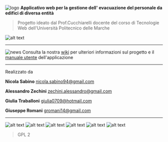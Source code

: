 
![logo](https://github.com/NicolaSabino/SaferPlace/blob/master/logolungo.png)
**Applicativo web per la gestione dell' evacuazione del personale da edifici di diversa entità**
>Progetto ideato dal Prof.Cucchiarelli docente del corso di Tecnologie Web dell'Università Politecnico delle Marche

![alt text](https://github.com/NicolaSabino/SaferPlace/blob/master/screen.png)

***
![news](http://www.pasuto.com/img/new30px.png)
Consulta la nostra [wiki](https://github.com/NicolaSabino/SaferPlace/wiki) per ulteriori informazioni sul progetto e il [manuale utente](https://github.com/NicolaSabino/SaferPlace/wiki/Manuale-utente) dell'applicazione


***

Realizzato da

**Nicola Sabino**       nicola.sabino94@gmail.com

**Alessandro Zechini**  zechini.alessandro@gmail.com

**Giulia Traballoni**   giulia0709@hotmail.com

**Giuseppe Romani**     gromani14@gmail.com


***
![alt text](http://www.alsacreations.com/xmedia/doc/full/php-elephant.png) ![alt text](https://upload.wikimedia.org/wikipedia/commons/thumb/6/61/HTML5_logo_and_wordmark.svg/128px-HTML5_logo_and_wordmark.svg.png) ![alt text](http://www.diapason-info.com/wp-content/uploads/2014/07/zend-framework.jpg) ![alt text](http://www.kalmstrom.com/images/logos/Icons/JavaScript128.png) ![alt text](http://3.bp.blogspot.com/-Pv6D2RbhMoY/UfklyE_3fkI/AAAAAAAAAo0/wftYaC95wQg/s1600/logo-jquery2.png) ![alt text](http://materializecss.com/images/favicon/apple-touch-icon-152x152.png)


> GPL 2

